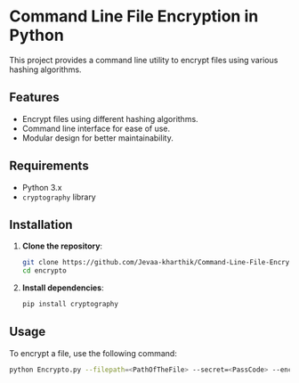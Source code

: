 # Command Line File Encryption in Python

This project provides a command line utility to encrypt files using various hashing algorithms.

## Features
- Encrypt files using different hashing algorithms.
- Command line interface for ease of use.
- Modular design for better maintainability.

## Requirements
- Python 3.x
- `cryptography` library

## Installation
1. **Clone the repository**:
    ```sh
    git clone https://github.com/Jevaa-kharthik/Command-Line-File-Encryption/tree/main
    cd encrypto
    ```
2. **Install dependencies**:
    ```sh
    pip install cryptography
    ```

## Usage
To encrypt a file, use the following command:
```sh
python Encrypto.py --filepath=<PathOfTheFile> --secret=<PassCode> --encryption=<TypeOfEncryption>

